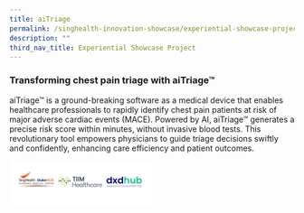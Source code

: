 ```yaml
---
title: aiTriage
permalink: /singhealth-innovation-showcase/experiential-showcase-projects/aitriage/
description: ""
third_nav_title: Experiential Showcase Project
---
```

### Transforming chest pain triage with aiTriage™

aiTriage™ is a ground-breaking software as a medical device that enables healthcare professionals to rapidly identify chest pain patients at risk of major adverse cardiac events (MACE). Powered by AI, aiTriage™ generates a precise risk score within minutes, without invasive blood tests. This revolutionary tool empowers physicians to guide triage decisions swiftly and confidently, enhancing care efficiency and patient outcomes.

<img style="width:50%" src="/images/Experiential%20Showcases/AiTriage/aitriage%20logos.png">